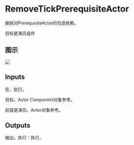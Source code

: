 # RemoveTickPrerequisiteActor

删除对PrerequisiteActor的勾选依赖。

目标是演员组件

## 图示

![]($-20221218-18280907.png)

## Inputs

在。执行。

目标。Actor Component对象参考。

前提是演员。Actor对象参考。 

## Outputs

输出。执行：执行。
